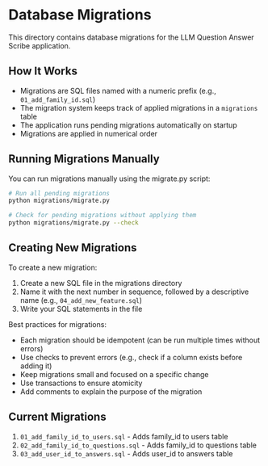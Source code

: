 # Database Migrations

This directory contains database migrations for the LLM Question Answer Scribe application.

## How It Works

- Migrations are SQL files named with a numeric prefix (e.g., `01_add_family_id.sql`)
- The migration system keeps track of applied migrations in a `migrations` table
- The application runs pending migrations automatically on startup
- Migrations are applied in numerical order

## Running Migrations Manually

You can run migrations manually using the migrate.py script:

```bash
# Run all pending migrations
python migrations/migrate.py

# Check for pending migrations without applying them
python migrations/migrate.py --check
```

## Creating New Migrations

To create a new migration:

1. Create a new SQL file in the migrations directory
2. Name it with the next number in sequence, followed by a descriptive name (e.g., `04_add_new_feature.sql`)
3. Write your SQL statements in the file

Best practices for migrations:

- Each migration should be idempotent (can be run multiple times without errors)
- Use checks to prevent errors (e.g., check if a column exists before adding it)
- Keep migrations small and focused on a specific change
- Use transactions to ensure atomicity
- Add comments to explain the purpose of the migration

## Current Migrations

1. `01_add_family_id_to_users.sql` - Adds family_id to users table
2. `02_add_family_id_to_questions.sql` - Adds family_id to questions table
3. `03_add_user_id_to_answers.sql` - Adds user_id to answers table